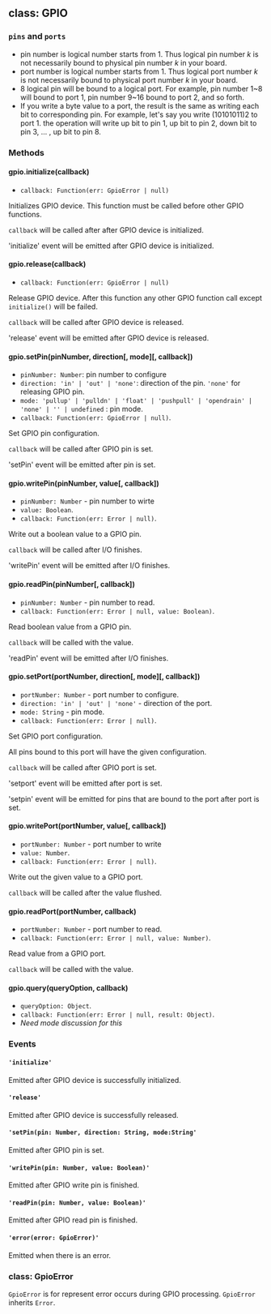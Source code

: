 ## class: GPIO

### `pins` and `ports`

* pin number is logical number starts from 1. Thus logical pin number *k* is not necessarily bound to physical pin number *k* in your board.
* port number is logical number starts from 1. Thus logical port number *k* is not necessarily bound to physical port number *k* in your board.
* 8 logical pin will be bound to a logical port. For example, pin number 1~8 will bound to port 1, pin number 9~16 bound to port 2, and so forth.
* If you write a byte value to a port, the result is the same as writing each bit to corresponding pin. For example, let's say you write (10101011)2 to port 1. the operation will write up bit to pin 1, up bit to pin 2, down bit to pin 3, ... , up bit to pin 8.

### Methods

#### gpio.initialize(callback)

* `callback: Function(err: GpioError | null)`

Initializes GPIO device.
This function must be called before other GPIO functions.

`callback` will be called after after GPIO device is initialized.

'initialize' event will be emitted after GPIO device is initialized.


#### gpio.release(callback)

* `callback: Function(err: GpioError | null)`

Release GPIO device.
After this function any other GPIO function call except `initialize()` will be failed.

`callback` will be called after GPIO device is released.

'release' event will be emitted after GPIO device is released.


#### gpio.setPin(pinNumber, direction[, mode][, callback])

* `pinNumber: Number`: pin number to configure
* `direction: 'in' | 'out' | 'none'`: direction of the pin. `'none'` for releasing GPIO pin.
* `mode: 'pullup' | 'pulldn' | 'float' | 'pushpull' | 'opendrain' | 'none' | '' | undefined` : pin mode. 
* `callback: Function(err: GpioError | null)`.

Set GPIO pin configuration.

`callback` will be called after GPIO pin is set.

'setPin' event will be emitted after pin is set.


#### gpio.writePin(pinNumber, value[, callback])
* `pinNumber: Number` - pin number to wirte
* `value: Boolean`.
* `callback: Function(err: Error | null)`.

Write out a boolean value to a GPIO pin.

`callback` will be called after I/O finishes.

'writePin' event will be emitted after I/O finishes.


#### gpio.readPin(pinNumber[, callback])
* `pinNumber: Number` - pin number to read.
* `callback: Function(err: Error | null, value: Boolean)`.

Read boolean value from a GPIO pin.

`callback` will be called with the value.

'readPin' event will be emitted after I/O finishes.


#### gpio.setPort(portNumber, direction[, mode][, callback])
* `portNumber: Number` - port number to configure.
* `direction: 'in' | 'out' | 'none'` - direction of the port.
* `mode: String` - pin mode.
* `callback: Function(err: Error | null)`.

Set GPIO port configuration.

All pins bound to this port will have the given configuration. 

`callback` will be called after GPIO port is set.

'setport' event will be emitted after port is set.

'setpin' event will be emitted for pins that are bound to the port after port is set.


#### gpio.writePort(portNumber, value[, callback])
* `portNumber: Number` - port number to write
* `value: Number`.
* `callback: Function(err: Error | null)`.

Write out the given value to a GPIO port.

`callback` will be called after the value flushed.


#### gpio.readPort(portNumber, callback)
* `portNumber: Number` - port number to read.
* `callback: Function(err: Error | null, value: Number)`.

Read value from a GPIO port.

`callback` will be called with the value.


#### gpio.query(queryOption, callback)
* `queryOption: Object`.
* `callback: Function(err: Error | null, result: Object)`.
* _Need mode discussion for this_

### Events

#### `'initialize'`

Emitted after GPIO device is successfully initialized.

#### `'release'`

Emitted after GPIO device is successfully released.

#### `'setPin(pin: Number, direction: String, mode:String'`

Emitted after GPIO pin is set.

#### `'writePin(pin: Number, value: Boolean)'`

Emitted after GPIO write pin is finished.

#### `'readPin(pin: Number, value: Boolean)'`

Emitted after GPIO read pin is finished.

#### `'error(error: GpioError)'`

Emitted when there is an error.

### class: GpioError

`GpioError` is for represent error occurs during GPIO processing.
`GpioError` inherits `Error`.

